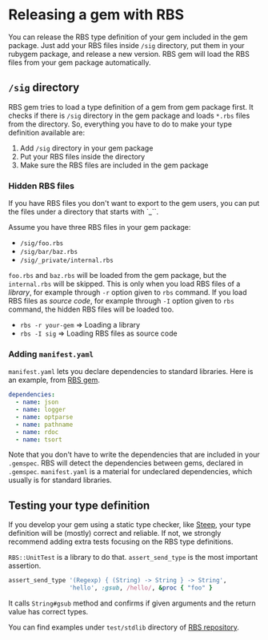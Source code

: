 # Releasing a gem with RBS

You can release the RBS type definition of your gem included in the gem package. Just add your RBS files inside `/sig` directory, put them in your rubygem package, and release a new version. RBS gem will load the RBS files from your gem package automatically.

## `/sig` directory

RBS gem tries to load a type definition of a gem from gem package first. It checks if there is `/sig` directory in the gem package and loads `*.rbs` files from the directory. So, everything you have to do to make your type definition available are:

1. Add `/sig` directory in your gem package
2. Put your RBS files inside the directory
3. Make sure the RBS files are included in the gem package

### Hidden RBS files

If you have RBS files you don't want to export to the gem users, you can put the files under a directory that starts with `\_``.

Assume you have three RBS files in your gem package:

- `/sig/foo.rbs`
- `/sig/bar/baz.rbs`
- `/sig/_private/internal.rbs`

`foo.rbs` and `baz.rbs` will be loaded from the gem package, but the `internal.rbs` will be skipped. This is only when you load RBS files of a _library_, for example through `-r` option given to `rbs` command. If you load RBS files as _source code_, for example through `-I` option given to `rbs` command, the hidden RBS files will be loaded too.

- `rbs -r your-gem` => Loading a library
- `rbs -I sig` => Loading RBS files as source code

### Adding `manifest.yaml`

`manifest.yaml` lets you declare dependencies to standard libraries. Here is an example, from [RBS gem](https://github.com/ruby/rbs/blob/6b3d0f976a50b3974d0bff26ea8fa9931053f38b/sig/manifest.yaml).

```yaml
dependencies:
  - name: json
  - name: logger
  - name: optparse
  - name: pathname
  - name: rdoc
  - name: tsort
```

Note that you don't have to write the dependencies that are included in your `.gemspec`. RBS will detect the dependencies between gems, declared in `.gemspec`. `manifest.yaml` is a material for undeclared dependencies, which usually is for standard libraries.

## Testing your type definition

If you develop your gem using a static type checker, like [Steep](https://github.com/soutaro/steep), your type definition will be (mostly) correct and reliable. If not, we strongly recommend adding extra tests focusing on the RBS type definitions.

`RBS::UnitTest` is a library to do that. `assert_send_type` is the most important assertion.

```rb
assert_send_type '(Regexp) { (String) -> String } -> String',
                 'hello', :gsub, /hello/, &proc { "foo" }
```

It calls `String#gsub` method and confirms if given arguments and the return value has correct types.

You can find examples under `test/stdlib` directory of [RBS repository](https://github.com/ruby/rbs/blob/6b3d0f976a50b3974d0bff26ea8fa9931053f38b/test/stdlib/String_test.rb).
